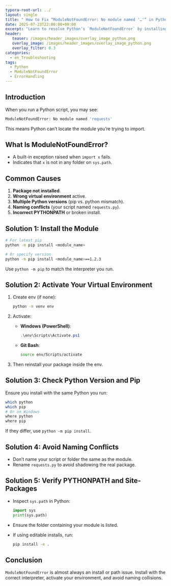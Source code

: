 ```yaml
---
typora-root-url: ../
layout: single
title: " How to Fix “ModuleNotFoundError: No module named '…'” in Python"
date: 2025-07-23T22:00:00+09:00
excerpt: "Learn to resolve Python’s `ModuleNotFoundError` by installing the correct package, activating the right environment, and checking your import paths."
header:
   teaser: /images/header_images/overlay_image_python.png
   overlay_image: /images/header_images/overlay_image_python.png
   overlay_filter: 0.3
categories:
  - en_Troubleshooting
tags:
  - Python
  - ModuleNotFoundError
  - ErrorHandling
---
```


## Introduction

When you run a Python script, you may see:

```bash
ModuleNotFoundError: No module named 'requests'
```

This means Python can’t locate the module you’re trying to import.

## What Is ModuleNotFoundError?

* A built-in exception raised when `import x` fails.
* Indicates that `x` is not in any folder on `sys.path`.

## Common Causes

1. **Package not installed**.
2. **Wrong virtual environment** active.
3. **Multiple Python versions** (pip vs. python mismatch).
4. **Naming conflicts** (your script named `requests.py`).
5. **Incorrect PYTHONPATH** or broken install.

## Solution 1: Install the Module

```bash
# For latest pip
python -m pip install <module_name>

# Or specify version
python -m pip install <module_name>==1.2.3
```

Use `python -m pip` to match the interpreter you run.

## Solution 2: Activate Your Virtual Environment

1. Create env (if none):

   ```bash
   python -m venv env
   ```
2. Activate:

   * **Windows (PowerShell)**:

     ```powershell
     .\env\Scripts\Activate.ps1
     ```
   * **Git Bash**:

     ```bash
     source env/Scripts/activate
     ```
3. Then reinstall your package inside the env.

## Solution 3: Check Python Version and Pip

Ensure you install with the same Python you run:

```bash
which python
which pip
# Or on Windows
where python
where pip
```

If they differ, use `python -m pip install`.

## Solution 4: Avoid Naming Conflicts

* Don’t name your script or folder the same as the module.
* Rename `requests.py` to avoid shadowing the real package.

## Solution 5: Verify PYTHONPATH and Site-Packages

* Inspect `sys.path` in Python:

  ```python
  import sys
  print(sys.path)
  ```
* Ensure the folder containing your module is listed.
* If using editable installs, run:

  ```bash
  pip install -e .
  ```

## Conclusion

`ModuleNotFoundError` is almost always an install or path issue.
Install with the correct interpreter, activate your environment, and avoid naming collisions.

